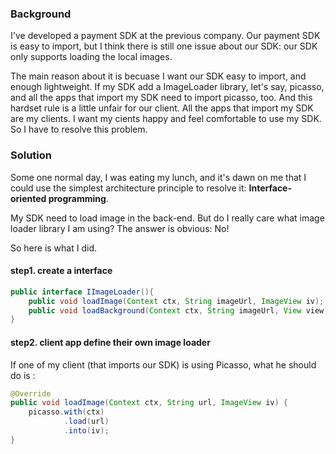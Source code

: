 ### Background
I've developed a payment SDK at the previous company. Our payment SDK is easy to import, but I think there is still one issue about our SDK: our SDK only supports loading the local images. 

The main reason about it is becuase I want our SDK easy to import, and enough lightweight. If my SDK add a ImageLoader library, let's say, picasso, and all the apps that import my SDK need to import picasso, too. And this hardset rule is a little unfair for our client. All the apps that import my SDK are my clients. I want my cients happy and feel comfortable to use my SDK. So I have to resolve this problem.

### Solution
Some one normal day, I was eating my lunch, and it's dawn on me that I could use the simplest architecture principle to resolve it: **Interface-oriented programming**.

My SDK need to load image in the back-end. But do I really care what image loader library I am using? The answer is obvious: No! 

So here is what I did. 

#### step1. create a interface

```java
public interface IImageLoader(){
    public void loadImage(Context ctx, String imageUrl, ImageView iv);
    public void loadBackground(Context ctx, String imageUrl, View view);
}
```

#### step2. client app define their own image loader

If one of my client (that imports our SDK) is using Picasso, what he should do is :

```java
@Override
public void loadImage(Context ctx, String url, ImageView iv) {
    picasso.with(ctx)
            .load(url)
            .into(iv);
}
```
